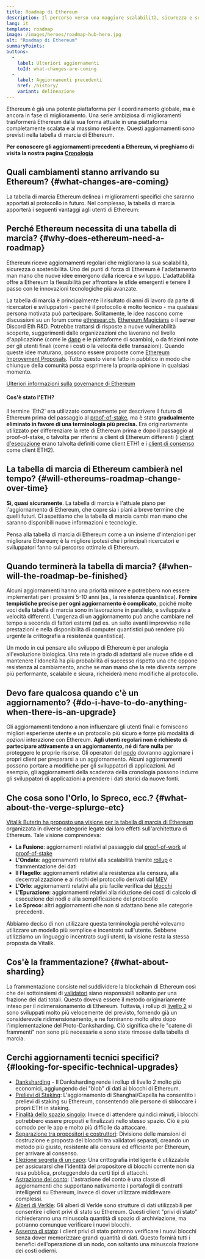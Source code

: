 ```yaml
---
title: Roadmap di Ethereum
description: Il percorso verso una maggiore scalabilità, sicurezza e sostenibilità per Ethereum.
lang: it
template: roadmap
image: /images/heroes/roadmap-hub-hero.jpg
alt: "Roadmap di Ethereum"
summaryPoints:
buttons:
  - 
    label: Ulteriori aggiornamenti
    toId: what-changes-are-coming
  - 
    label: Aggiornamenti precedenti
    href: /history/
    variant: delineazione
---
```


Ethereum è già una potente piattaforma per il coordinamento globale, ma è ancora in fase di miglioramento. Una serie ambiziosa di miglioramenti trasformerà Ethereum dalla sua forma attuale in una piattaforma completamente scalata e al massimo resiliente. Questi aggiornamenti sono previsti nella tabella di marcia di Ethereum.

**Per conoscere gli aggiornamenti precedenti a Ethereum, vi preghiamo di visita la nostra pagina [Cronologia](/history/)**

## Quali cambiamenti stanno arrivando su Ethereum? {#what-changes-are-coming}

La tabella di marcia Ethereum delinea i miglioramenti specifici che saranno apportati al protocollo in futuro. Nel complesso, la tabella di marcia apporterà i seguenti vantaggi agli utenti di Ethereum:

<CardGrid>
  <RoadmapActionCard
    href="/roadmap/scaling"
    title="Transazioni più economiche"
    image="scaling"
    description="Rollups are too expensive and rely on centralized components, causing users to place too much trust in their operators. The roadmap includes fixes for both of these problems."
    buttonText="More on reducing fees"
  />
  <RoadmapActionCard
    href="/roadmap/security"
    title="Sicurezza maggiore"
    image="security"
    description="Ethereum is already very secure but it can be made even stronger, ready to withstand all kinds of attack far into the future."
    buttonText="More on security"
  />
  <RoadmapActionCard
    href="/roadmap/user-experience"
    title="Migliore esperienza utente"
    image="userExperience"
    description="More support for smart contract wallets and light-weight nodes will make using Ethereum simpler and safer."
    buttonText="More on user experience"
  />
  <RoadmapActionCard
    href="/roadmap/future-proofing"
    title="Impermeabilizzazione contro eventuali sfide che porta il futuro"
    image="futureProofing"
    description="Ethereum researchers and developers are solving tomorrow's problems today, readying the network for future generations."
    buttonText="More on future proofing"
  />
</CardGrid>

## Perché Ethereum necessita di una tabella di marcia? {#why-does-ethereum-need-a-roadmap}

Ethereum riceve aggiornamenti regolari che migliorano la sua scalabilità, sicurezza o sostenibilità. Uno dei punti di forza di Ethereum è l'adattamento man mano che nuove idee emergono dalla ricerca e sviluppo. L'adattabilità offre a Ethereum la flessibilità per affrontare le sfide emergenti e tenere il passo con le innovazioni tecnologiche più avanzate.

<RoadmapImageContent title="Come viene definita la tabella di marcia">

La tabella di marcia è principalmente il risultato di anni di lavoro da parte di ricercatori e sviluppatori - perché il protocollo è molto tecnico - ma qualsiasi persona motivata può partecipare. Solitamente, le idee nascono come discussioni su un forum come [ethresear.ch](https://ethresear.ch/), [Ethereum Magicians](https://ethereum-magicians.org/) o il server Discord Eth R&D. Potrebbe trattarsi di risposte a nuove vulnerabilità scoperte, suggerimenti dalle organizzazioni che lavorano nel livello d'applicazione (come le [dapp](/glossary/#dapp) e le piattaforme di scambio), o da frizioni note per gli utenti finali (come i costi o la velocità delle transazioni). Quando queste idee maturano, possono essere proposte come [Ethereum Improvement Proposals](https://eips.ethereum.org/). Tutto questo viene fatto in pubblico in modo che chiunque della comunità possa esprimere la propria opinione in qualsiasi momento.

[Ulteriori informazioni sulla governance di Ethereum](/governance/)

</RoadmapImageContent>

<InfoBanner mb={8}>
  <h4 style={{ marginTop: 0 }}>Cos'è stato l'ETH?</h4>

  <p>Il termine 'Eth2' era utilizzato comunemente per descrivere il futuro di Ethereum prima del passaggio al <a href="/glossary/#pos">proof-of-stake</a>, ma è stato <strong>gradualmente eliminato in favore di una terminologia più precisa.</strong> Era originariamente utilizzato per differenziare la rete di Ethereum prima e dopo il passaggio al proof-of-stake, o talvolta per riferirsi a client di Ethereum differenti (i <a href="/glossary/#execution-client">client d'esecuzione</a> erano talvolta definiti come client ETH1 e i <a href="/glossary/#consensus-client">client di consenso</a> come client ETH2).</p>

</InfoBanner>

## La tabella di marcia di Ethereum cambierà nel tempo? {#will-ethereums-roadmap-change-over-time}

**Sì, quasi sicuramente**. La tabella di marcia è l'attuale piano per l'aggiornamento di Ethereum, che copre sia i piani a breve termine che quelli futuri. Ci aspettiamo che la tabella di marcia cambi man mano che saranno disponibili nuove informazioni e tecnologie.

Pensa alla tabella di marcia di Ethereum come a un insieme d'intenzioni per migliorare Ethereum; è la migliore ipotesi che i principali ricercatori e sviluppatori fanno sul percorso ottimale di Ethereum.

## Quando terminerà la tabella di marcia? {#when-will-the-roadmap-be-finished}

Alcuni aggiornamenti hanno una priorità minore e potrebbero non essere implementati per i prossimi 5-10 anni (es., la resistenza quantistica). **Fornire tempistiche precise per ogni aggiornamento è complicato**, poiché molte voci della tabella di marcia sono in lavorazione in parallelo, e sviluppate a velocità differenti. L'urgenza di un aggiornamento può anche cambiare nel tempo a seconda di fattori esterni (ad es. un salto avanti improvviso nelle prestazioni e nella disponibilità di computer quantistici può rendere più urgente la crittografia a resistenza quantistica).

Un modo in cui pensare allo sviluppo di Ethereum è per analogia all'evoluzione biologica. Una rete in grado di adattarsi alle nuove sfide e di mantenere l'idoneità ha più probabilità di successo rispetto una che oppone resistenza al cambiamento, anche se man mano che la rete diventa sempre più performante, scalabile e sicura, richeiderà meno modifiche al protocollo.

## Devo fare qualcosa quando c'è un aggiornamento? {#do-i-have-to-do-anything-when-there-is-an-upgrade}

Gli aggiornamenti tendono a non influenzare gli utenti finali e forniscono migliori esperienze utente e un protocollo più sicuro e forze più modalità di <i>opzioni</i> interazione con Ethereum. **Agli utenti regolari non è richiesto di partecipare attivamente a un aggiornamento, né di fare nulla** per proteggere le proprie risorse. Gli operatori del [nodo](/glossary/#node) dovranno aggiornare i propri client per prepararsi a un aggiornamento. Alcuni aggiornamenti possono portare a modifiche per gli sviluppatori di applicazioni. Ad esempio, gli aggiornamenti della scadenza della cronologia possono indurre gli sviluppatori di applicazioni a prendere i dati storici da nuove fonti.

## Che cosa sono l'Orlo, lo Spreco, ecc.? {#what-about-the-verge-splurge-etc}

[Vitalik Buterin ha proposto una visione per la tabella di marcia di Ethereum](https://twitter.com/VitalikButerin/status/1741190491578810445) organizzata in diverse categorie legate dai loro effetti sull'architettura di Ethereum. Tale visione comprendeva:

- **La Fusione**: aggiornamenti relativi al passaggio dal [proof-of-work](/glossary/#pow) al [proof-of-stake](/glossary/#pos)
- **L'Ondata**: aggiornamenti relativi alla scalabilità tramite [rollup](/glossary/#rollups) e frammentazione dei dati
- **Il Flagello**: aggiornamenti relativi alla resistenza alla censura, alla decentralizzazione e ai rischi del protocollo derivati dal [MEV](/glossary/#mev)
- **L'Orlo**: aggiornamenti relativi alla più facile verifica dei [blocchi](/glossary/#block)
- **L'Epurazione**: aggiornamenti relativi alla riduzione dei costi di calcolo di esecuzione dei nodi e alla semplificazione del protocollo
- **Lo Spreco**: altri aggiornamenti che non si adattano bene alle categorie precedenti.

Abbiamo deciso di non utilizzare questa terminologia perché volevamo utilizzare un modello più semplice e incentrato sull'utente. Sebbene utilizziamo un linguaggio incentrato sugli utenti, la visione resta la stessa proposta da Vitalik.

## Cos'è la frammentazione? {#what-about-sharding}

La frammentazione consiste nel suddividere la blockchain di Ethereum così che dei sottoinsiemi di [validatori](/glossary/#validator) siano responsabili soltanto per una frazione dei dati totali. Questo doveva essere il metodo originariamente inteso per il ridimensionamento di Ethereum. Tuttavia, i rollup di [livello 2](/glossary/#layer-2) si sono sviluppati molto più velocemente del previsto, fornendo già un considerevole ridimensionamento, e ne forniranno molto altro dopo l'implementazione del Proto-Danksharding. Ciò significa che le "catene di frammenti" non sono più necessarie e sono state rimosse dalla tabella di marcia.

## Cerchi aggiornamenti tecnici specifici? {#looking-for-specific-technical-upgrades}

- [Danksharding](/roadmap/danksharding) - Il Danksharding rende i rollup di livello 2 molto più economici, aggiungendo dei "blob" di dati ai blocchi di Ethereum.
- [Prelievi di Staking](/staking/withdrawals): L'aggiornamento di Shanghai/Capella ha consentito i prelievi di staking su Ethereum, consentendo alle persone di sbloccare i propri ETH in staking.
- [Finalità dello spazio singolo](/roadmap/single-slot-finality): Invece di attendere quindici minuti, i blocchi potrebbero essere proposti e finalizzati nello stesso spazio. Ciò è più comodo per le app e molto più difficile da attaccare.
- [Separazione tra propositori e costruttori](/roadmap/pbs): Divisione delle mansioni di costruzione e proposta dei blocchi tra validatori separati, creando un metodo più giusto, resistente alla censura ed efficiente per Ethereum, per arrivare al consenso.
- [Elezione segreta di un capo](/roadmap/secret-leader-election): Una crittografia intelligente è utilizzabile per assicurarsi che l'identità del propositore di blocchi corrente non sia resa pubblica, proteggendolo da certi tipi di attacchi.
- [Astrazione del conto](/roadmap/account-abstraction): L'astrazione del conto è una classe di aggiornamenti che supportano nativamente i portafogli di contratti intelligenti su Ethereum, invece di dover utilizzare middleware complessi.
- [Alberi di Verkle](/roadmap/verkle-trees): Gli alberi di Verkle sono strutture di dati utilizzabili per consentire i client privi di stato su Ethereum. Questi client "privi di stato" richiederanno una minuscola quantità di spazio di archiviazione, ma potranno comunque verificare i nuovi blocchi.
- [Assenza di stato](/roadmap/statelessness): i client privi di stato potranno verificare i nuovi blocchi senza dover memorizzare grandi quantità di dati. Questo fornirà tutti i benefici dell'operazione di un nodo, con soltanto una minuscola frazione dei costi odierni.
